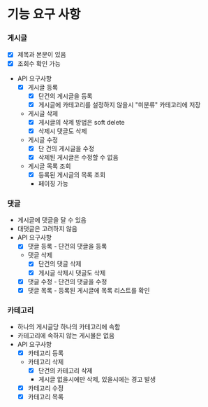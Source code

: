# 기능 요구 사항

### 게시글

- [x] 제목과 본문이 있음
- [x] 조회수 확인 가능
- API 요구사항
    - [x] 게시글 등록
        - [x] 단건의 게시글을 등록
        - [x] 게시글에 카테고리를 설정하지 않을시 "미분류" 카테고리에 저장
    - 게시글 삭제
        - [x] 게시글의 삭제 방법은 soft delete
        - [x] 삭제시 댓글도 삭제
    - 게시글 수정
        - [x] 단 건의 게시글을 수정
        - [x] 삭제된 게시글은 수정할 수 없음
    - 게시글 목록 조회
        - [x] 등록된 게시글의 목록 조회
        - 페이징 가능

### 댓글

- 게시글에 댓글을 달 수 있음
- 대댓글은 고려하지 않음
- API 요구사항
    - [x] 댓글 등록 - 단건의 댓글을 등록
    - 댓글 삭제
        - [x] 단건의 댓글 삭제
        - [x] 게시글 삭제시 댓글도 삭제
    - [x] 댓글 수정 - 단건의 댓글을 수정
    - [x] 댓글 목록 - 등록된 게시글에 목록 리스트를 확인

### 카테고리

- 하나의 게시글당 하나의 카테고리에 속함
- 카테고리에 속하지 않는 게시물은 없음
- API 요구사항
    - [x] 카테고리 등록
    - 카테고리 삭제
        - [x] 단건의 카테고리 삭제
        - 게시글 없을시에만 삭제, 있을시에는 경고 발생
    - [x] 카테고리 수정
    - [x] 카테고리 목록